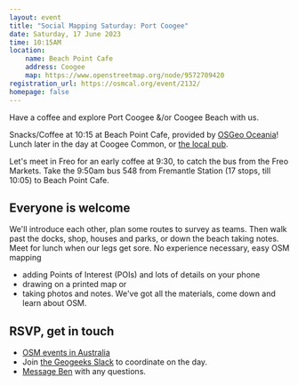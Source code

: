 ```yaml
---
layout: event
title: "Social Mapping Saturday: Port Coogee"
date: Saturday, 17 June 2023
time: 10:15AM
location:
    name: Beach Point Cafe
    address: Coogee
    map: https://www.openstreetmap.org/node/9572709420
registration_url: https://osmcal.org/event/2132/
homepage: false
---
```

Have a coffee and explore Port Coogee &/or Coogee Beach with us.

Snacks/Coffee at 10:15 at Beach Point Cafe, provided by [OSGeo Oceania](https://osgeo-oceania.org/)! Lunch later in the day at Coogee Common, or [the local pub](https://www.openstreetmap.org/node/9559691520).

Let's meet in Freo for an early coffee at 9:30, to catch the bus from the Freo Markets. Take the 9:50am bus 548 from Fremantle Station (17 stops, till 10:05) to Beach Point Cafe.

## Everyone is welcome

We'll introduce each other, plan some routes to survey as teams. Then walk past the docks, shop, houses and parks, or down the beach taking notes. Meet for lunch when our legs get sore.
No experience necessary, easy OSM mapping

* adding Points of Interest (POIs) and lots of details on your phone
* drawing on a printed map or
* taking photos and notes. We've got all the materials, come down and learn about OSM.

## RSVP, get in touch

* [OSM events in Australia](https://osmcal.org/?in=Australia)
* Join [the Geogeeks Slack](https://join.slack.com/t/geogeeks/shared_invite/zt-13fnotoqb-YkyMTmvwZEB_nDUis_30hw) to coordinate on the day.
* [Message Ben](https://www.openstreetmap.org/message/new/BudgieInWA) with any questions.
